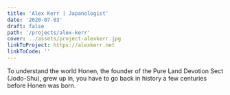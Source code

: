 ```yaml
---
title: 'Alex Kerr | Japanologist'
date: '2020-07-03'
draft: false
path: '/projects/alex-kerr'
cover: ../assets/project-alexkerr.jpg
linkToProject: https://alexkerr.net
linkToCode: ''
---
```


To understand the world Honen, the founder of the Pure Land Devotion Sect (Jodo-Shu), grew up in, you have to go back in history a few centuries before Honen was born.
